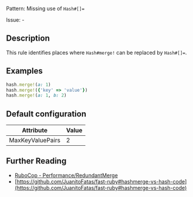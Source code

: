 Pattern: Missing use of `Hash#[]=`

Issue: -

## Description

This rule identifies places where `Hash#merge!` can be replaced by `Hash#[]=`.

## Examples

```ruby
hash.merge!(a: 1)
hash.merge!({'key' => 'value'})
hash.merge!(a: 1, b: 2)
```

## Default configuration

Attribute | Value
--- | ---
MaxKeyValuePairs | 2

## Further Reading

* [RuboCop - Performance/RedundantMerge](https://github.com/rubocop-hq/rubocop-performance/blob/master/manual/cops_performance.md#performanceredundantmerge)
* [https://github.com/JuanitoFatas/fast-ruby#hashmerge-vs-hash-code](https://github.com/JuanitoFatas/fast-ruby#hashmerge-vs-hash-code)
